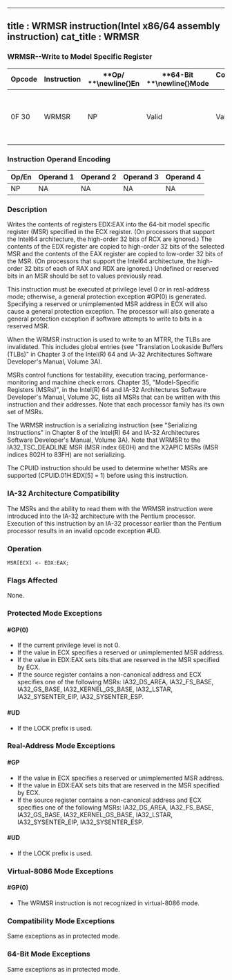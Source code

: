 ----------------------------
title : WRMSR instruction(Intel x86/64 assembly instruction)
cat_title : WRMSR
----------------------------
### WRMSR--Write to Model Specific Register


|**Opcode**|**Instruction**|**Op/ **\newline{}**En**|**64-Bit **\newline{}**Mode**|**Compat/**\newline{}**Leg Mode**|**Description**|
|----------|---------------|------------------------|-----------------------------|---------------------------------|---------------|
|0F 30|WRMSR|NP|Valid |Valid|Write the value in EDX:EAX to MSR specified by ECX.|
### Instruction Operand Encoding


|Op/En|Operand 1|Operand 2|Operand 3|Operand 4|
|-----|---------|---------|---------|---------|
|NP|NA|NA|NA|NA|
### Description


Writes the contents of registers EDX:EAX into the 64-bit model specific register (MSR) specified in the ECX register. (On processors that support the Intel64 architecture, the high-order 32 bits of RCX are ignored.) The contents of the EDX register are copied to high-order 32 bits of the selected MSR and the contents of the EAX register are copied to low-order 32 bits of the MSR. (On processors that support the Intel64 architecture, the high-order 32 bits of each of RAX and RDX are ignored.) Undefined or reserved bits in an MSR should be set to values previously read.

This instruction must be executed at privilege level 0 or in real-address mode; otherwise, a general protection exception #GP(0) is generated. Specifying a reserved or unimplemented MSR address in ECX will also cause a general protection exception. The processor will also generate a general protection exception if software attempts to write to bits in a reserved MSR.

When the WRMSR instruction is used to write to an MTRR, the TLBs are invalidated. This includes global entries (see "Translation Lookaside Buffers (TLBs)" in Chapter 3 of the Intel(R) 64 and IA-32 Architectures Software Developer's Manual, Volume 3A).

MSRs control functions for testability, execution tracing, performance-monitoring and machine check errors. Chapter 35, "Model-Specific Registers (MSRs)", in the Intel(R) 64 and IA-32 Architectures Software Developer's Manual, Volume 3C, lists all MSRs that can be written with this instruction and their addresses. Note that each processor family has its own set of MSRs.

The WRMSR instruction is a serializing instruction (see "Serializing Instructions" in Chapter 8 of the Intel(R) 64 and IA-32 Architectures Software Developer's Manual, Volume 3A). Note that WRMSR to the IA32_TSC_DEADLINE MSR (MSR index 6E0H) and the X2APIC MSRs (MSR indices 802H to 83FH) are not serializing.

The CPUID instruction should be used to determine whether MSRs are supported (CPUID.01H:EDX[5] = 1) before using this instruction.

### IA-32 Architecture Compatibility


The MSRs and the ability to read them with the WRMSR instruction were introduced into the IA-32 architecture with the Pentium processor. Execution of this instruction by an IA-32 processor earlier than the Pentium processor results in an invalid opcode exception #UD.


### Operation

```info-verb
MSR[ECX] <- EDX:EAX;
```
### Flags Affected


None.


### Protected Mode Exceptions

#### #GP(0)
* If the current privilege level is not 0.
* If the value in ECX specifies a reserved or unimplemented MSR address.
* If the value in EDX:EAX sets bits that are reserved in the MSR specified by ECX.
* If the source register contains a non-canonical address and ECX specifies one of the following MSRs: IA32_DS_AREA, IA32_FS_BASE, IA32_GS_BASE, IA32_KERNEL_GS_BASE, IA32_LSTAR, IA32_SYSENTER_EIP, IA32_SYSENTER_ESP.

#### #UD
* If the LOCK prefix is used.

### Real-Address Mode Exceptions

#### #GP
* If the value in ECX specifies a reserved or unimplemented MSR address.
* If the value in EDX:EAX sets bits that are reserved in the MSR specified by ECX.
* If the source register contains a non-canonical address and ECX specifies one of the following MSRs: IA32_DS_AREA, IA32_FS_BASE, IA32_GS_BASE, IA32_KERNEL_GS_BASE, IA32_LSTAR, IA32_SYSENTER_EIP, IA32_SYSENTER_ESP.

#### #UD
* If the LOCK prefix is used.

### Virtual-8086 Mode Exceptions

#### #GP(0)
* The WRMSR instruction is not recognized in virtual-8086 mode.

### Compatibility Mode Exceptions



Same exceptions as in protected mode.


### 64-Bit Mode Exceptions



Same exceptions as in protected mode.

